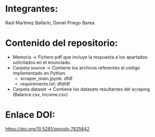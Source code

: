 # Integrantes: 
Raúl Martínez Ballarín, Daniel Priego Barea
# Contenido del repositorio:
  * Memoria -> Fichero pdf que incluye la respuesta a los apartados solicitados en el enunciado.
  * Carpeta source -> Contiene los archivos referentes al código implementado en Python.
       - scraper_main.jpynb: dfdf
       - requirements.txt: dfdfdf
  * Carpeta dataset -> Contiene los datasets resultantes del scraping (Balance.csv, Income.csv)
# Enlace DOI:
https://doi.org/10.5281/zenodo.7825842
